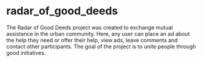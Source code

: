 # radar_of_good_deeds
The Radar of Good Deeds project was created to exchange mutual assistance in the urban community. Here, any user can place an ad about the help they need or offer their help, view ads, leave comments and contact other participants. The goal of the project is to unite people through good initiatives.
